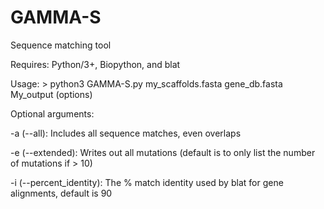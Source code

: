 # GAMMA-S

Sequence matching tool

Requires: Python/3+, Biopython, and blat

Usage: > python3 GAMMA-S.py my_scaffolds.fasta gene_db.fasta My_output (options)

Optional arguments: 
  
  -a (--all): Includes all sequence matches, even overlaps
  
  -e (--extended): Writes out all mutations (default is to only list the number of mutations if > 10)
  
  -i (--percent_identity): The % match identity used by blat for gene alignments, default is 90
